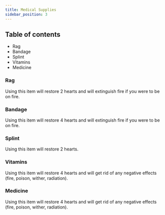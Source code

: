 ```yaml
---
title: Medical Supplies
sidebar_position: 3
---
```


## Table of contents

* Rag
* Bandage
* Splint
* Vitamins
* Medicine

### Rag

Using this item will restore 2 hearts and will extinguish fire if you were to be on fire.

### Bandage

Using this item will restore 4 hearts and will extinguish fire if you were to be on fire.

### Splint

Using this item will restore 2 hearts.

### Vitamins

Using this item will restore 4 hearts and will get rid of any negative effects (fire, poison, wither, radiation).

### Medicine

Using this item will restore 4 hearts and will get rid of any negative effects (fire, poison, wither, radiation).
